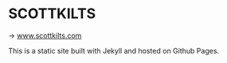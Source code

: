 # SCOTTKILTS

-> www.scottkilts.com

This is a static site built with Jekyll and hosted on Github Pages.